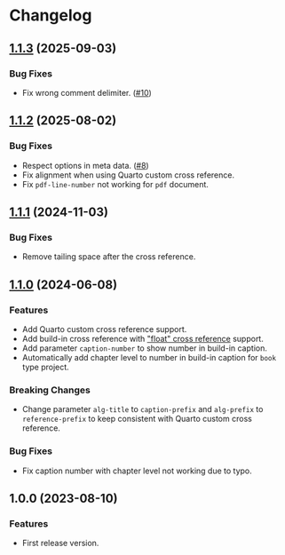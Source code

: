 # Changelog

## [1.1.3](https://github.com/leovan/quarto-pseudocode/compare/v1.1.2...v1.1.3) (2025-09-03)

### Bug Fixes

- Fix wrong comment delimiter. ([#10](https://github.com/leovan/quarto-pseudocode/issues/10))

## [1.1.2](https://github.com/leovan/quarto-pseudocode/compare/v1.1.1...v1.1.2) (2025-08-02)

### Bug Fixes

- Respect options in meta data. ([#8](https://github.com/leovan/quarto-pseudocode/issues/8))
- Fix alignment when using Quarto custom cross reference.
- Fix `pdf-line-number` not working for `pdf` document.

## [1.1.1](https://github.com/leovan/quarto-pseudocode/compare/v1.1.0...v1.1.1) (2024-11-03)

### Bug Fixes

- Remove tailing space after the cross reference.

## [1.1.0](https://github.com/leovan/quarto-pseudocode/compare/v1.0.0...v1.1.0) (2024-06-08)

### Features

- Add Quarto custom cross reference support.
- Add build-in cross reference with ["float" cross reference](https://quarto.org/docs/authoring/cross-references.html#floats) support.
- Add parameter `caption-number` to show number in build-in caption.
- Automatically add chapter level to number in build-in caption for `book` type project.

### Breaking Changes

- Change parameter `alg-title` to `caption-prefix` and `alg-prefix` to `reference-prefix` to keep consistent with Quarto custom cross reference.

### Bug Fixes

- Fix caption number with chapter level not working due to typo.

## 1.0.0 (2023-08-10)

### Features

- First release version.
